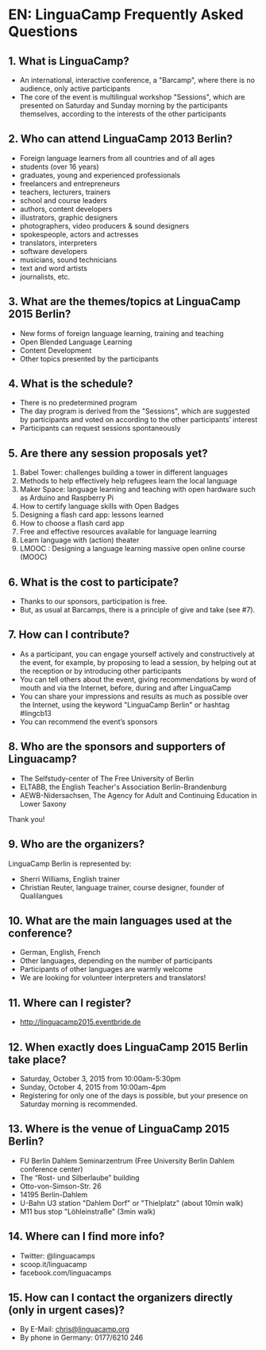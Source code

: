 # EN: LinguaCamp Frequently Asked Questions

## 1. What is LinguaCamp?
* An international, interactive conference, a "Barcamp", where there is no audience, only active participants
* The core of the event is multilingual workshop "Sessions", which are presented on Saturday and Sunday morning by the participants themselves, according to the interests of the other participants

## 2. Who can attend LinguaCamp 2013 Berlin?
* Foreign language learners from all countries and of all ages
* students (over 16 years)
* graduates, young and experienced professionals
* freelancers and entrepreneurs
* teachers, lecturers, trainers
* school and course leaders
* authors, content developers
* illustrators, graphic designers
* photographers, video producers & sound designers
* spokespeople, actors and actresses
* translators, interpreters
* software developers
* musicians, sound technicians
* text and word artists
* journalists, etc.

## 3. What are the themes/topics at LinguaCamp 2015 Berlin?
* New forms of foreign language learning, training and teaching
* Open Blended Language Learning
* Content Development
* Other topics presented by the participants 

## 4. What is the schedule?
* There is no predetermined program
* The day program is derived from the "Sessions", which are suggested by participants and voted on according to the other participants’ interest
* Participants can request sessions spontaneously 

## 5. Are there any session proposals yet?
1. Babel Tower: challenges building a tower in different languages
2. Methods to help effectively help refugees learn the local language
3. Maker Space: language learning and teaching with open hardware such as Arduino and Raspberry Pi
4. How to certify language skills with Open Badges
5. Designing a flash card app: lessons learned
6. How to choose a flash card app
7. Free and effective resources available for language learning
8. Learn language with (action) theater
9. LMOOC : Designing a language learning massive open online course (MOOC)

## 6. What is the cost to participate?
* Thanks to our sponsors, participation is free. 
* But, as usual at Barcamps, there is a principle of give and take (see #7). 

## 7. How can I contribute?
* As a participant, you can engage yourself actively and constructively at the event, for example, by proposing to lead a session, by helping out at the reception or by introducing other participants
* You can tell others about the event, giving recommendations by word of mouth and via the Internet, before, during and after LinguaCamp
* You can share your impressions and results as much as possible over the Internet, using the keyword "LinguaCamp Berlin" or hashtag #lingcb13
* You can recommend the event’s sponsors

## 8. Who are the sponsors and supporters of Linguacamp?
* The Selfstudy-center of The Free University of Berlin
* ELTABB, the English Teacher's Association Berlin-Brandenburg 
* AEWB-Nidersachsen, The Agency for Adult and Continuing Education in Lower Saxony

Thank you!

## 9. Who are the organizers?
LinguaCamp Berlin is represented by:
* Sherri Williams, English trainer
* Christian Reuter, language trainer, course designer, founder of Qualilangues  

## 10. What are the main languages used at the conference?
* German, English, French
* Other languages​​, depending on the number of participants
* Participants of other languages are warmly welcome
* We are looking for volunteer interpreters and translators! 

## 11. Where can I register?
* http://linguacamp2015.eventbride.de

## 12. When exactly does LinguaCamp 2015 Berlin take place?
* Saturday, October 3, 2015 from 10:00am-5:30pm
* Sunday, October 4, 2015 from 10:00am-4pm
* Registering for only one of the days is possible, but your presence on Saturday morning is recommended.

## 13. Where is the venue of LinguaCamp 2015 Berlin?
* FU Berlin Dahlem Seminarzentrum (Free University Berlin Dahlem conference center)
* The “Rost- und Silberlaube” building
* Otto-von-Simson-Str. 26
* 14195 Berlin-Dahlem
* U-Bahn U3 station "Dahlem Dorf" or "Thielplatz" (about 10min walk)
* M11 bus stop "Löhleinstraße" (3min walk)

## 14. Where can I find more info?
* Twitter: @linguacamps
* scoop.it/linguacamp
* facebook.com/linguacamps

## 15. How can I contact the organizers directly (only in urgent cases)?
* By E-Mail: chris@linguacamp.org
* By phone in Germany: 0177/6210 246
